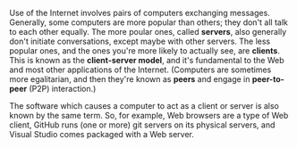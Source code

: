 Use of the Internet involves pairs of computers exchanging messages. Generally, some computers are more popular than others; they don't all talk to each other equally. The more poular ones, called **servers**, also generally don't initiate conversations, except maybe with other servers. The less popular ones, and the ones you're more likely to actually see, are **clients**. This is known as the **client-server model**, and it's fundamental to the Web and most other applications of the Internet. (Computers are sometimes more egalitarian, and then they're known as **peers** and engage in **peer-to-peer** (P2P) interaction.)

The software which causes a computer to act as a client or server is also known by the same term. So, for example, Web browsers are a type of Web client, GitHub runs (one or more) git servers on its physical servers, and Visual Studio comes packaged with a Web server.